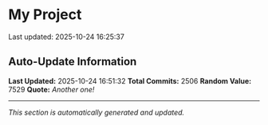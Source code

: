 # My Project


Last updated: 2025-10-24 16:25:37

















































































































































































































































































































































































































































































































































































































































































































































































































































































































































































































































































































































































































































































































































































































































































































































































































































































































































































































































































































































































































































































































































































































































































































































































































































































































































































































































































































































































































































































































































































































## Auto-Update Information

**Last Updated:** 2025-10-24 16:51:32
**Total Commits:** 2506
**Random Value:** 7529
**Quote:** _Another one!_

---
_This section is automatically generated and updated._